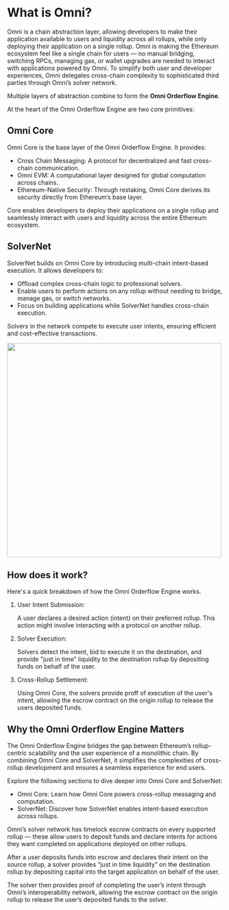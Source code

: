 # What is Omni?

Omni is a chain abstraction layer, allowing developers to make their application available to users and liquidity across all rollups, while only deploying their application on a single rollup. Omni is making the Ethereum ecosystem feel like a single chain for users — no manual bridging, switching RPCs, managing gas, or wallet upgrades are needed to interact with applications powered by Omni. To simplify both user and developer experiences, Omni delegates cross-chain complexity to sophisticated third parties through Omni’s solver network.

Multiple layers of abstraction combine to form the **Omni Orderflow Engine**.

At the heart of the Omni Orderflow Engine are two core primitives:

## Omni Core

Omni Core is the base layer of the Omni Orderflow Engine. It provides:

- Cross Chain Messaging: A protocol for decentralized and fast cross-chain communication.
- Omni EVM: A computational layer designed for global computation across chains.
- Ethereum-Native Security: Through restaking, Omni Core derives its security directly from Ethereum’s base layer.

Core enables developers to deploy their applications on a single rollup and seamlessly interact with users and liquidity across the entire Ethereum ecosystem.

## SolverNet

SolverNet builds on Omni Core by introducing multi-chain intent-based execution. It allows developers to:

- Offload complex cross-chain logic to professional solvers.
- Enable users to perform actions on any rollup without needing to bridge, manage gas, or switch networks.
- Focus on building applications while SolverNet handles cross-chain execution.

Solvers in the network compete to execute user intents, ensuring efficient and cost-effective transactions.

<img src="/img/architecture.jpg" width="500px"/>

## How does it work?

Here's a quick breakdown of how the Omni Orderflow Engine works.

1. User Intent Submission:

   A user declares a desired action (intent) on their preferred rollup. This action might involve interacting with a protocol on another rollup.

2. Solver Execution:

   Solvers detect the intent, bid to execute it on the destination, and provide "just in time" liquidity to the destination rollup by depositing funds on behalf of the user.

3. Cross-Rollup Settlement:

   Using Omni Core, the solvers provide proff of execution of the user's intent, allowing the escrow contract on the origin rollup to release the users deposited funds.

## Why the Omni Orderflow Engine Matters

The Omni Orderflow Engine bridges the gap between Ethereum’s rollup-centric scalability and the user experience of a monolithic chain. By combining Omni Core and SolverNet, it simplifies the complexities of cross-rollup development and ensures a seamless experience for end users.

Explore the following sections to dive deeper into Omni Core and SolverNet:

- Omni Core: Learn how Omni Core powers cross-rollup messaging and computation.
- SolverNet: Discover how SolverNet enables intent-based execution across rollups.

Omni’s solver network has timelock escrow contracts on every supported rollup — these allow users to deposit funds and declare intents for actions they want completed on applications deployed on other rollups.

After a user deposits funds into escrow and declares their intent on the source rollup, a solver provides “just in time liquidity” on the destination rollup by depositing capital into the target application on behalf of the user.

The solver then provides proof of completing the user’s intent through Omni’s interoperability network, allowing the escrow contract on the origin rollup to release the user’s deposited funds to the solver.
